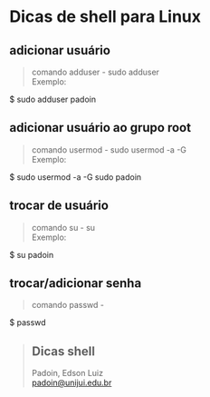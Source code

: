 # Dicas de shell para Linux





## adicionar usuário

> comando adduser - sudo adduser <nameuser>  
> Exemplo:

$ sudo adduser padoin 



## adicionar usuário ao grupo root

> comando usermod - sudo usermod -a -G <namegrp> <nameuser>  
> Exemplo:

$ sudo usermod -a -G sudo padoin


## trocar de usuário 

> comando su - su <username>  
> Exemplo: 

$ su padoin



## trocar/adicionar senha 
> comando passwd -   

$ passwd







> ## Dicas shell
> Padoin, Edson Luiz  
> padoin@unijui.edu.br

